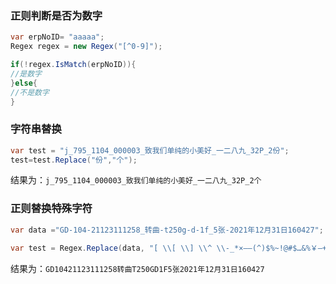 ### 正则判断是否为数字

``` csharp
var erpNoID= "aaaaa";
Regex regex = new Regex("[^0-9]");

if(!regex.IsMatch(erpNoID)){
//是数字
}else{
//不是数字
}

``` 

### 字符串替换
``` csharp
var test = "j_795_1104_000003_致我们单纯的小美好_一二八九_32P_2份";
test=test.Replace("份","个");
```
结果为：`j_795_1104_000003_致我们单纯的小美好_一二八九_32P_2个`

### 正则替换特殊字符

``` csharp
var data ="GD-104-21123111258_转曲-t250g-d-1f_5张-2021年12月31日160427";

var test = Regex.Replace(data, "[ \\[ \\] \\^ \\-_*×――(^)$%~!@#$…&%￥—+=<>《》!！??？:：•`·、。，；,.;"‘’“”-]", "_").ToUpper();

``` 
结果为：`GD10421123111258转曲T250GD1F5张2021年12月31日160427`